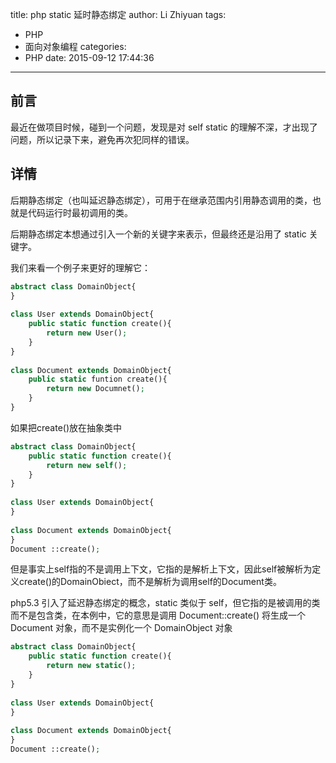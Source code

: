 title: php static 延时静态绑定
author: Li Zhiyuan
tags:
  - PHP
  - 面向对象编程
categories:
  - PHP
date: 2015-09-12 17:44:36
---
## 前言

最近在做项目时候，碰到一个问题，发现是对 self static 的理解不深，才出现了问题，所以记录下来，避免再次犯同样的错误。

<!-- more -->

## 详情

后期静态绑定（也叫延迟静态绑定），可用于在继承范围内引用静态调用的类，也就是代码运行时最初调用的类。

后期静态绑定本想通过引入一个新的关键字来表示，但最终还是沿用了 static 关键字。

我们来看一个例子来更好的理解它：

```php
abstract class DomainObject{
}
 
class User extends DomainObject{
    public static function create(){
        return new User();
    }
}
 
class Document extends DomainObject{
    public static funtion create(){
        return new Documnet();
    }
}
```

如果把create()放在抽象类中

```php
abstract class DomainObject{
    public static function create(){
        return new self();
    }
}
 
class User extends DomainObject{
}
 
class Document extends DomainObject{
}
Document ::create();
```

但是事实上self指的不是调用上下文，它指的是解析上下文，因此self被解析为定义create()的DomainObiect，而不是解析为调用self的Document类。

php5.3 引入了延迟静态绑定的概念，static 类似于 self，但它指的是被调用的类而不是包含类，在本例中，它的意思是调用 Document::create() 将生成一个 Document 对象，而不是实例化一个 DomainObject 对象

```php
abstract class DomainObject{
    public static function create(){
        return new static();
    }
}
 
class User extends DomainObject{
}
 
class Document extends DomainObject{
}
Document ::create();
```
